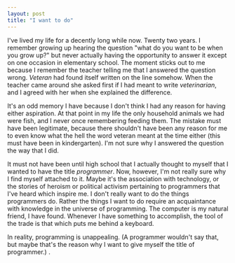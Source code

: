 ```yaml
---
layout: post
title: "I want to do"
---
```


I've lived my life for a decently long while now. Twenty two years. I remember
growing up hearing the question "what do you want to be when you grow up?" but
never actually having the opportunity to answer it except on one occasion in
elementary school. The moment sticks out to me because I remember the teacher
telling me that I answered the question wrong. _Veteran_ had found itself
written on the line somehow. When the teacher came around she asked first if I
had meant to write _veterinarian_, and I agreed with her when she explained the
difference.

It's an odd memory I have because I don't think I had any reason for having
either aspiration. At that point in my life the only household animals we had
were fish, and I never once remembering feeding them. The mistake must have been
legitimate, because there shouldn't have been any reason for me to even know
what the hell the word veteran meant at the time either (this must have been in
kindergarten). I'm not sure why I answered the question the way that I did.

It must not have been until high school that I actually thought to myself that I
wanted to have the title _programmer_. Now, however, I'm not really sure why I
find myself attached to it. Maybe it's the association with technology, or the
stories of heroism or political activism pertaining to programmers that I've
heard which inspire me. I don't really want to do the things programmers do.
Rather the things I want to do require an acquaintance with knowledge in the
universe of programming. The computer is my natural friend, I have found.
Whenever I have something to accomplish, the tool of the trade is that which
puts me behind a keyboard.

In reality, programming is unappealing. (A programmer wouldn't say that, but
maybe that's the reason why I want to give myself the title of programmer.) .
